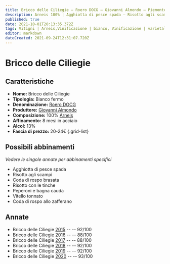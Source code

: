 ```yaml
---
title: Bricco delle Ciliegie – Roero DOCG – Giovanni Almondo – Piemonte (IT) – 20-24€ – 3★-5★
description: Arneis 100% | Agghiotta di pesce spada – Risotto agli scampi – Coda di rospo brasata – Risotto con le tinche – Peperoni e bagna cauda – Vitello tonnato – Coda di rospo allo zafferano
published: true
date: 2021-10-01T20:13:35.372Z
tags: Vitigni | Arneis,Vinificazione | bianco, Vinificazione | varietale, Regione | Piemonte (IT), Vinificazione | fermo, Valutazioni | 5 stelle, risotto agli scampi, Alimento | Agghiotta, coda di rospo brasata, risotto con le tinche, peperoni e bagna cauda, Alimento | Vitello tonnato, Coda di rospo allo zafferano, Prezzi | 20-24€
editor: markdown
dateCreated: 2021-09-24T12:31:07.720Z
---
```


 # Bricco delle Ciliegie

## Caratteristiche
- **Nome:** Bricco delle Ciliegie
- **Tipologia:** Bianco fermo
- **Denominazione:** [Roero DOCG](/denominazioni/Italia/Piemonte/DOCG/Roero)
- **Produttore:** [Giovanni Almondo](/produttori/Italia/Piemonte/Giovanni-Almondo)
- **Composizione:** 100% [Arneis](/vitigni/Italia/bacca-bianca/arneis)
- **Affinamento:** 8 mesi in acciaio 
- **Alcol:** 13%
- **Fascia di prezzo:** 20-24€
{.grid-list}



## Possibili abbinamenti
*Vedere le singole annate per abbinamenti specifici*

- Agghiotta di pesce spada
- Risotto agli scampi 
- Coda di rospo brasata 
- Risotto con le tinche 
- Peperoni e bagna cauda 
- Vitello tonnato
- Coda di rospo allo zafferano


## Annate

- Bricco delle Ciliegie [2015](vini/Italia/Piemonte/Giovanni-Almondo/Bricco-Delle-Ciliegie/2015) -- <span class="star-5"></span>  -- 92/100
- Bricco delle Ciliegie [2016](vini/Italia/Piemonte/Giovanni-Almondo/Bricco-Delle-Ciliegie/2016) -- <span class="star-3"></span>  -- 88/100
- Bricco delle Ciliegie [2017](vini/Italia/Piemonte/Giovanni-Almondo/Bricco-Delle-Ciliegie/2017) -- <span class="star-3"></span>  -- 88/100
- Bricco delle Ciliegie [2018](vini/Italia/Piemonte/Giovanni-Almondo/Bricco-Delle-Ciliegie/2018) -- <span class="star-5"></span>  -- 92/100
- Bricco delle Ciliegie [2019](vini/Italia/Piemonte/Giovanni-Almondo/Bricco-Delle-Ciliegie/2019) -- <span class="star-5"></span>  -- 92/100
- Bricco delle Ciliegie [2020](vini/Italia/Piemonte/Giovanni-Almondo/Bricco-Delle-Ciliegie/2020) -- <span class="star-5"></span>  -- 93/100